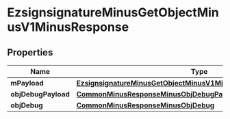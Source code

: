 
# EzsignsignatureMinusGetObjectMinusV1MinusResponse

## Properties
Name | Type | Description | Notes
------------ | ------------- | ------------- | -------------
**mPayload** | [**EzsignsignatureMinusGetObjectMinusV1MinusResponseMinusMPayload**](EzsignsignatureMinusGetObjectMinusV1MinusResponseMinusMPayload.md) |  | 
**objDebugPayload** | [**CommonMinusResponseMinusObjDebugPayload**](CommonMinusResponseMinusObjDebugPayload.md) |  |  [optional]
**objDebug** | [**CommonMinusResponseMinusObjDebug**](CommonMinusResponseMinusObjDebug.md) |  |  [optional]



